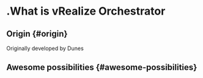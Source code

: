 # .What is vRealize Orchestrator

## Origin {#origin}

Originally developed by Dunes

## Awesome possibilities {#awesome-possibilities}

